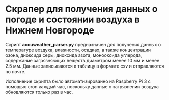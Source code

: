 # Скрапер для получения данных о погоде и состоянии воздуха в Нижнем Новгороде

Скрипт **accuweather_parser.py** предназначен для получения данных о температуре воздуха, влажности, осадках, а также концентрации озона, диоксида серы, диоксида азота, монооксида углерода, содержание загрязняющих веществ диаметром менее 10 мм и менее 2.5 мм. Данные записываются в таблицу в формате csv и отправляются по почте.

Исполнение скрипта было автоматизированно на Raspberry Pi 3 с помощью cron каждый час, поскольку данные о загрязнении воздуха обновляются только раз в час.
